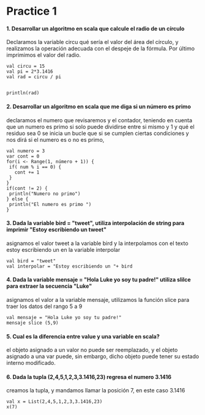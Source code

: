 # Practice 1

#### 1. Desarrollar un algoritmo en scala que calcule el radio de un círculo

Declaramos la variable circu qué sería el valor del área del círculo, y realizamos la operación adecuada con el despeje de la fórmula.
Por último imprimimos el valor del radio.


```
val circu = 15
val pi = 2*3.1416
val rad = circu / pi


println(rad)
```

#### 2. Desarrollar un algoritmo en scala que me diga si un número es primo

declaramos el numero que revisaremos y el contador, teniendo en cuenta que un numero es primo si solo puede dividirse entre si mismo y 1 y qué el residuo sea 0 se inicia un bucle que si se cumplen ciertas condiciones y nos dirá si el numero es o no es primo, 

```
val numero = 3
var cont = 0
for(i <- Range(1, número + 1)) {
 if( num % i == 0) {
   cont += 1
 }
}
if(cont != 2) {
 println("Numero no primo")
} else {
 println("El numero es primo ")
}
```

#### 3. Dada la variable bird = "tweet", utiliza interpolación de string para imprimir "Estoy escribiendo un tweet"

asignamos el valor tweet a la variable bird y la interpolamos con el texto estoy escribiendo un en la variable interpolar

```
val bird = "tweet"
val interpolar = "Estoy escribiendo un "+ bird
```

#### 4. Dada la variable mensaje = "Hola Luke yo soy tu padre!" utiliza slilce para extraer la secuencia "Luke"

asignamos el valor a la variable mensaje, utilizamos la función slice para traer los datos del rango 5 a 9

```
val mensaje = "Hola Luke yo soy tu padre!"
mensaje slice (5,9)
```

#### 5. Cual es la diferencia entre value y una variable en scala?


el objeto asignado a un valor no puede ser reemplazado, y el objeto asignado a una var puede, sin embargo, dicho objeto puede tener su estado interno modificado.


#### 6. Dada la tupla (2,4,5,1,2,3,3.1416,23) regresa el numero 3.1416 

creamos la tupla, y mandamos llamar la posición 7, en este caso 3.1416

```
val x = List(2,4,5,1,2,3,3.1416,23)
x(7)
```
